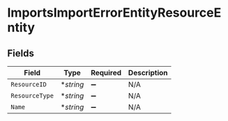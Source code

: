 # ImportsImportErrorEntityResourceEntity


## Fields

| Field              | Type               | Required           | Description        |
| ------------------ | ------------------ | ------------------ | ------------------ |
| `ResourceID`       | **string*          | :heavy_minus_sign: | N/A                |
| `ResourceType`     | **string*          | :heavy_minus_sign: | N/A                |
| `Name`             | **string*          | :heavy_minus_sign: | N/A                |
